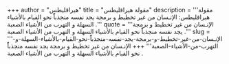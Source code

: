 +++
author = "هيراقليطس"
title = "مقولة هيراقليطس"
description = '''مقولة هيراقليطس: الإنـسان من غير تخطيط و برمجة يجد نفسه منجذباًً نحو القيام بالأشياء السهلة و التهرب من الأشياء الصعبة .'''
quote = '''الإنـسان من غير تخطيط و برمجة يجد نفسه منجذباًً نحو القيام بالأشياء السهلة و التهرب من الأشياء الصعبة .'''
slug = '''الإنـسان-من-غير-تخطيط-و-برمجة-يجد-نفسه-منجذباًً-نحو-القيام-بالأشياء-السهلة-و-التهرب-من-الأشياء-الصعبة'''
+++
الإنـسان من غير تخطيط و برمجة يجد نفسه منجذباًً نحو القيام بالأشياء السهلة و التهرب من الأشياء الصعبة .
